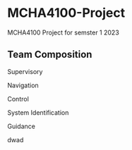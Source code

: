 # MCHA4100-Project
 MCHA4100 Project for semster 1 2023

 ## Team Composition
 Supervisory

 Navigation

 Control

 System Identification

 Guidance

dwad